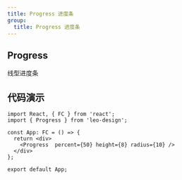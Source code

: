 ```yaml
---
title: Progress 进度条
group:
  title: Progress 进度条
---
```


## Progress

线型进度条

## 代码演示

```tsx
import React, { FC } from 'react';
import { Progress } from 'leo-design';
 
const App: FC = () => {
  return <div>
    <Progress  percent={50} height={8} radius={10} />
  </div>
};
 
export default App;
```

<API/>